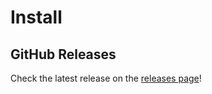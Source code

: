 # Install

## GitHub Releases

Check the latest release on the [releases page](https://github.com/PatOConnor43/openapi-validator-proxy/releases/latest)!
